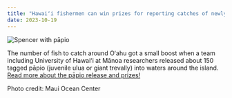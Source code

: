 ```yaml
---
title: "Hawaiʻi fishermen can win prizes for reporting catches of newly released pāpio"
date: 2023-10-19
---
```


![Spencer with pāpio](/images/Spencer_papio.jpeg)

The number of fish to catch around Oʻahu got a small boost when a team including University of Hawaiʻi at Mānoa researchers released about 150 tagged pāpio (juvenile ulua or giant trevally) into waters around the island. [Read more about the pāpio release and prizes!](https://www.hawaii.edu/news/2023/10/19/released-papio-himb/)

Photo credit: Maui Ocean Center
